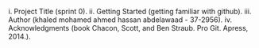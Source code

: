 i. Project Title (sprint 0).
ii. Getting Started (getting familiar with github).
iii. Author (khaled mohamed ahmed hassan abdelawaad - 37-2956).
iv. Acknowledgments (book Chacon, Scott, and Ben Straub. Pro Git. Apress,
2014.).